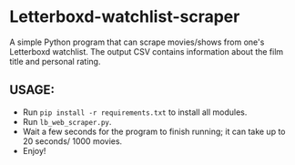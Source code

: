# Letterboxd-watchlist-scraper
A simple Python program that can scrape movies/shows from one's Letterboxd watchlist.
The output CSV contains information about the film title and personal rating.

## USAGE:
  - Run `pip install -r requirements.txt` to install all modules.
  - Run `lb_web_scraper.py`.
  - Wait a few seconds for the program to finish running; it can take up to 20 seconds/ 1000 movies.
  - Enjoy!
